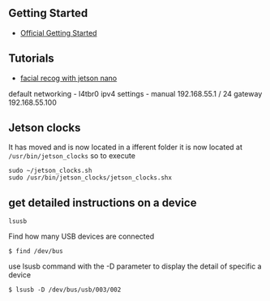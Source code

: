 ## Getting Started
- [Official Getting Started](http://nvidia.com/jetsonnano-start)



## Tutorials

- [facial recog with jetson nano](https://medium.com/@ageitgey/build-a-hardware-based-face-recognition-system-for-150-with-the-nvidia-jetson-nano-and-python-a25cb8c891fd)


default networking - l4tbr0
ipv4 settings - manual
192.168.55.1 / 24
gateway 192.168.55.100


## Jetson clocks
It has moved and is now located in a ifferent folder
it is now located at ```/usr/bin/jetson_clocks``` so to execute

```
sudo ~/jetson_clocks.sh
sudo /usr/bin/jetson_clocks/jetson_clocks.shx
```

## get detailed instructions on a device

```
lsusb
```

Find how many USB devices are connected
```
$ find /dev/bus
```

use lsusb command with the -D parameter to display the detail of specific a device
```
$ lsusb -D /dev/bus/usb/003/002
```
